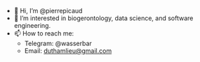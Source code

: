 - 👋 Hi, I’m @pierrepicaud
- 👀 I’m interested in biogerontology, data science, and software engineering.
- 📫 How to reach me:
  - Telegram: @wasserbar
  - Email: duthamlieu@gmail.com

<!---
pierrepicaud/pierrepicaud is a ✨ special ✨ repository because its `README.md` (this file) appears on your GitHub profile.
You can click the Preview link to take a look at your changes.
--->
